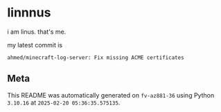 # linnnus

i am linus. that's me.

my latest commit is

```
ahmed/minecraft-log-server: Fix missing ACME certificates
```

## Meta

This README was automatically generated on `fv-az881-36` using Python
`3.10.16` at `2025-02-20 05:36:35.575135`.
